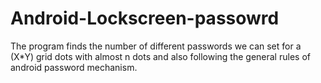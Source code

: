 # Android-Lockscreen-passowrd
The program finds the number of different passwords we can set for a (X*Y) grid dots with almost n dots and also following the general rules of android password mechanism. 

